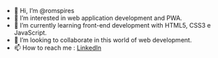 - 👋 Hi, I’m @romspires
- 👀 I’m interested in web application development and PWA.
- 🌱 I’m currently learning front-end development with HTML5, CSS3 e JavaScript.
- 💞️ I’m looking to collaborate in this world of web development.
- 📫 How to reach me : <a href="www.linkedin.com/in/romspires">LinkedIn</a>

<!---
romspires/romspires is a ✨ special ✨ repository because its `README.md` (this file) appears on your GitHub profile.
You can click the Preview link to take a look at your changes.
--->
